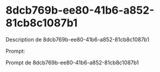 # 8dcb769b-ee80-41b6-a852-81cb8c1087b1

Description de 8dcb769b-ee80-41b6-a852-81cb8c1087b1

Prompt:

Prompt de 8dcb769b-ee80-41b6-a852-81cb8c1087b1